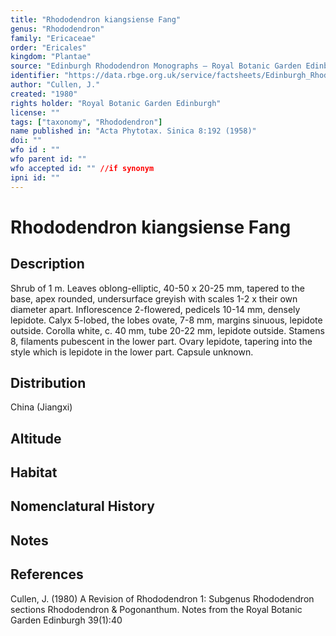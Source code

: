 ```yaml
---
title: "Rhododendron kiangsiense Fang"
genus: "Rhododendron"
family: "Ericaceae"
order: "Ericales"
kingdom: "Plantae"
source: "Edinburgh Rhododendron Monographs – Royal Botanic Garden Edinburgh"
identifier: "https://data.rbge.org.uk/service/factsheets/Edinburgh_Rhododendron_Monographs.xhtml"
author: "Cullen, J."
created: "1980"
rights holder: "Royal Botanic Garden Edinburgh"
license: ""
tags: ["taxonomy", "Rhododendron"]
name published in: "Acta Phytotax. Sinica 8:192 (1958)"
doi: ""
wfo id : ""
wfo parent id: ""
wfo accepted id: "" //if synonym                      
ipni id: ""
---
```


                       

# Rhododendron kiangsiense Fang

## Description
Shrub of 1 m. Leaves oblong-elliptic, 40-50 x 20-25 mm, tapered to the base, apex rounded, undersurface greyish with scales 1-2 x their own diameter apart. Inflorescence 2-fIowered, pedicels 10-14 mm, densely lepidote. Calyx 5-lobed, the lobes ovate, 7-8 mm, margins sinuous, lepidote outside. Corolla white, c. 40 mm, tube 20-22 mm, lepidote outside. Stamens 8, filaments pubescent in the lower part. Ovary lepidote, tapering into the style which is lepidote in the lower part. Capsule unknown.

## Distribution
China (Jiangxi)

## Altitude


## Habitat


## Nomenclatural History

                       
## Notes


## References

Cullen, J. (1980) A Revision of Rhododendron 1: Subgenus Rhododendron sections Rhododendron & Pogonanthum. Notes from the Royal Botanic Garden Edinburgh 39(1):40
